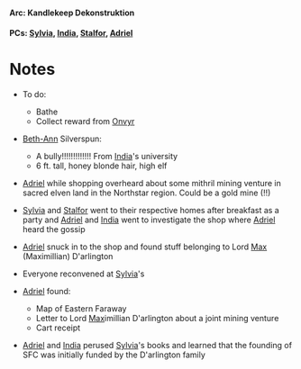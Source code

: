 #### Arc: Kandlekeep Dekonstruktion
#### PCs: [Sylvia](PCs/Past/Sylvia.md), [India](PCs/Current/India.md), [Stalfor](PCs/Current/Stalfor.md), [Adriel](PCs/Past/Adriel.md)

# Notes
- To do:
	- Bathe
	- Collect reward from [Onvyr](NPCs/Living/Onvyr.md)

- [Beth-Ann](NPCs/Living/Beth-Ann.md) Silverspun:
	- A bully!!!!!!!!!!!!! From [India](PCs/Current/India.md)'s university
	- 6 ft. tall, honey blonde hair, high elf

- [Adriel](PCs/Past/Adriel.md) while shopping overheard about some mithril mining venture in sacred elven land in the Northstar region. Could be a gold mine (!!)
- [Sylvia](PCs/Past/Sylvia.md) and [Stalfor](PCs/Current/Stalfor.md) went to their respective homes after breakfast as a party and [Adriel](PCs/Past/Adriel.md) and [India](PCs/Current/India.md) went to investigate the shop where [Adriel](PCs/Past/Adriel.md) heard the gossip
- [Adriel](PCs/Past/Adriel.md) snuck in to the shop and found stuff belonging to Lord [Max](NPCs/Deceased/Max.md) (Maximillian) D'arlington
- Everyone reconvened at [Sylvia](PCs/Past/Sylvia.md)'s

- [Adriel](PCs/Past/Adriel.md) found:
	- Map of Eastern Faraway
	- Letter to Lord [Max](NPCs/Deceased/Max.md)imillian D'arlington about a joint mining venture
	- Cart receipt
- [Adriel](PCs/Past/Adriel.md) and [India](PCs/Current/India.md) perused [Sylvia](PCs/Past/Sylvia.md)'s books and learned that the founding of SFC was initially funded by the D'arlington family